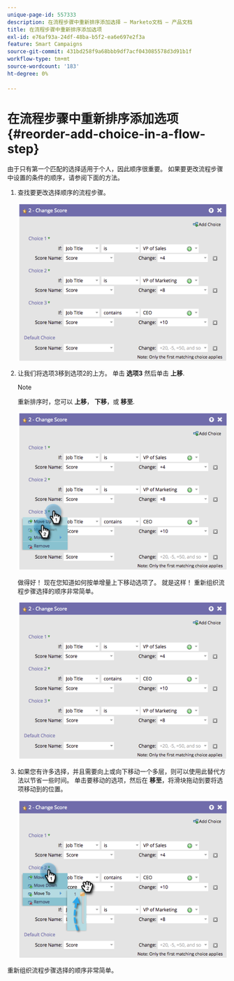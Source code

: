 ```yaml
---
unique-page-id: 557333
description: 在流程步骤中重新排序添加选择 — Marketo文档 — 产品文档
title: 在流程步骤中重新排序添加选项
exl-id: e76af93a-24df-48ba-b5f2-ea6e697e2f3a
feature: Smart Campaigns
source-git-commit: 431bd258f9a68bbb9df7acf043085578d3d91b1f
workflow-type: tm+mt
source-wordcount: '183'
ht-degree: 0%

---
```


# 在流程步骤中重新排序添加选项 {#reorder-add-choice-in-a-flow-step}

由于只有第一个匹配的选择适用于个人，因此顺序很重要。 如果要更改流程步骤中设置的条件的顺序，请参阅下面的方法。

1. 查找要更改选择顺序的流程步骤。

   ![](assets/one.png)

1. 让我们将选项3移到选项2的上方。 单击 **选项3** 然后单击 **上移**.

   >[!NOTE]
   >
   >重新排序时，您可以 **上移**， **下移**，或 **移至**.

   ![](assets/two.png)

   做得好！ 现在您知道如何按单增量上下移动选项了。 就是这样！ 重新组织流程步骤选择的顺序非常简单。

   ![](assets/three.png)

1. 如果您有许多选择，并且需要向上或向下移动一个多层，则可以使用此替代方法以节省一些时间。 单击要移动的选项，然后在 **移至**，将滑块拖动到要将选项移动到的位置。

   ![](assets/four.png)

重新组织流程步骤选择的顺序非常简单。
